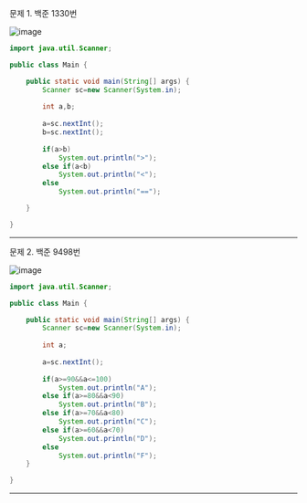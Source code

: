 문제 1. 백준 1330번

![image](https://user-images.githubusercontent.com/100551348/163937589-57bfbcf1-bf50-4406-aee5-4513c8113f0b.png)

~~~java
import java.util.Scanner;

public class Main {

	public static void main(String[] args) {
		Scanner sc=new Scanner(System.in);
		
		int a,b;
		
		a=sc.nextInt();
		b=sc.nextInt();
		
		if(a>b)
			System.out.println(">");
		else if(a<b)
			System.out.println("<");
		else
			System.out.println("==");

	}

}
~~~

***

문제 2. 백준 9498번

![image](https://user-images.githubusercontent.com/100551348/163940477-33cc6015-39e3-4a9d-81e6-154ebecc6696.png)

~~~java
import java.util.Scanner;

public class Main {

	public static void main(String[] args) {
		Scanner sc=new Scanner(System.in);
		
		int a;
		
		a=sc.nextInt();
		
		if(a>=90&&a<=100)
			System.out.println("A");
		else if(a>=80&&a<90)
			System.out.println("B");
		else if(a>=70&&a<80)
			System.out.println("C");
		else if(a>=60&&a<70)
			System.out.println("D");
		else
			System.out.println("F");
	}

}
~~~

***
